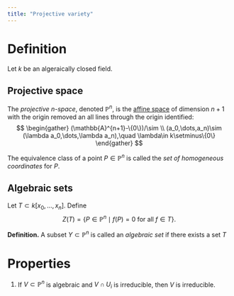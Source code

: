 ```yaml
---
title: "Projective variety"
---
```




# Definition
Let $k$ be an algeraically closed field. 

## Projective space
The _projective $n$-space_, denoted $\mathbb{P}^n$, is the [affine space](<notes/ntpy/Definitions/Algebraic geometry/Affine space.md>) of dimension $n+1$ with the origin removed an all lines through the origin identified: 
$$
\begin{gather}
(\mathbb{A}^{n+1}-\{0\})/\sim \\
(a_0,\dots,a_n)\sim (\lambda a_0,\dots,\lambda a_n),\quad \lambda\in k\setminus\{0\}
\end{gather}
$$

The equivalence class of a point $P\in\mathbb{P}^n$ is called the _set of homogeneous coordinates_ for $P$.

## Algebraic sets
Let $T\subset k[x_0,\dots,x_n]$. Define
$$
Z(T)=\{P\in\mathbb{P}^n\mid f(P)=0\text{ for all }f\in T\}.
$$

**Definition.** A subset $Y\subset\mathbb{P}^n$ is called an _algebraic set_ if there exists a set $T$

# Properties
1. If $V\subset \mathbb{P}^n$ is algebraic and $V\cap U_i$ is irreducible, then $V$ is irreducible.
